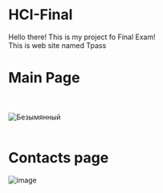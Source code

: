 # HCI-Final
Hello there! This is my project fo Final Exam!<br>
This is web site named Tpass<br>
# Main Page <br><br>
![Безымянный](https://user-images.githubusercontent.com/55078504/148711305-22c7c2d8-d5f1-453b-85b1-f50d36b07d05.png)<br><br>

# Contacts page <br>
![image](https://user-images.githubusercontent.com/55078504/148711502-d5bedd68-75ce-47d6-8a1a-bc5e210c0871.png)

